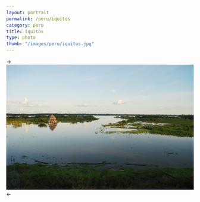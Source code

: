 ```yaml
---
layout: portrait
permalink: /peru/iquitos
category: peru
title: Iquitos
type: photo
thumb: "/images/peru/iquitos.jpg"
---
```

-> ![Iquitos](/images/peru/iquitos.jpg) <-